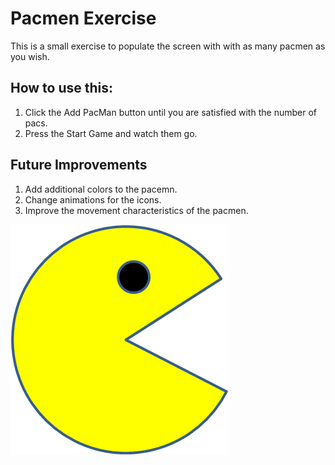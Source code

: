 # Pacmen Exercise

This is a small exercise to populate the screen with with as many pacmen as you wish. 

## How to use this:
1. Click the Add PacMan button until you are satisfied with the number of pacs.
2. Press the Start Game and watch them go.

## Future Improvements
1. Add additional colors to the pacemn.
2. Change animations for the icons.
3. Improve the movement characteristics of the pacmen.

<img src="./PacMan1.png">
